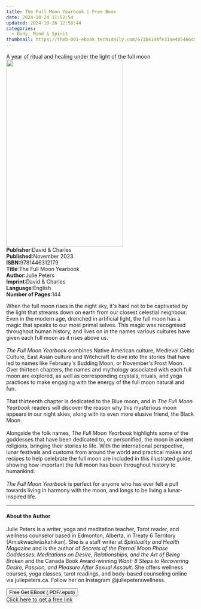 ```yaml
---
title: The Full Moon Yearbook | Free Book
date: 2024-10-24 11:52:54
updated: 2024-10-26 12:58:44
categories:
  - Body, Mind & Spirit
thumbnail: https://thmb-001-ebook.techidaily.com/671b4104fe31ae405466d501807ac5a33169f8d215a912153ea5474e69f071aa.jpg
---
```

<main id="book-container">
  <div class="flex flex-col">
    <div class="book-brief flex-1 py-6 px-4 sm:p-6 md:py-10 md:px-8">
      <!-- brief-->
      <div class="book-brief-main">
        A year of ritual and healing under the light of the full moon
      </div>
    </div>
    <div
      class="book-meta-info flex-1 grid gap-4 col-start-1 col-end-3 row-start-1 sm:mb-6 sm:grid-cols-4 lg:gap-6 lg:col-start-2 lg:row-end-6 lg:row-span-6 lg:mb-0"
    >
      <div
        class="book-meta-info-left place-content-center mt-4 p-4 text-sm leading-6 col-start-2 col-span-2 dark:text-slate-400"
      >
        <img
          class="w-full h-500 object-cover rounded-lg sm:h-255 sm:col-span-2 lg:col-span-full"
          src="https://img-001-ebook.techidaily.com/a13f2848b1ac883e032bb9892967536a5ca6b49e8e33efe861b508930d75b960.jpg"
          alt=""
          width="312"
          height="500"
        />
      </div>
      <div
        class="book-meta-info-right mt-2 col-start-1 row-start-2 col-span-3 self-center"
      >
        <!-- meta data  -->
        <div class="flex flex-col px-4 md:px-8">
          <div class="flex-1">
            <strong>Publisher</strong>:<span class="px-2"
              >David &amp; Charles</span
            >
          </div>
          <div class="flex-1">
            <strong>Published</strong>:<span class="px-2">November 2023</span>
          </div>
          <div class="flex-1">
            <strong>ISBN</strong>:<span class="px-2">9781446312179</span>
          </div>
          <div class="flex-1">
            <strong>Title</strong>:<span class="px-2"
              >The Full Moon Yearbook</span
            >
          </div>
          <div class="flex-1">
            <strong>Author</strong>:<span class="px-2">Julie Peters</span>
          </div>
          <div class="flex-1">
            <strong>Imprint</strong>:<span class="px-2"
              >David &amp; Charles</span
            >
          </div>
          <div class="flex-1">
            <strong>Language</strong>:<span class="px-2">English</span>
          </div>
          <div class="flex-1">
            <strong>Number of Pages</strong>:<span class="px-2">144</span>
          </div>
        </div>
      </div>
    </div>
    <div class="book-description flex-1 py-6 px-4 sm:p-6 md:py-10 md:px-8">
      <div class="book-description-main">
        <div accordion-content="" id="description">
          <p>
            When the full moon rises in the night sky, it's hard not to be
            captivated by the light that streams down on earth from our closest
            celestial neighbour. Even in the modern age, drenched in artificial
            light, the full moon has a magic that speaks to our most primal
            selves. This magic was recognised throughout human history, and
            lives on in the names various cultures have given each full moon as
            it rises above us.<br /><br /><i>The Full Moon Yearbook</i> combines
            Native American culture, Medieval Celtic Culture, East Asian culture
            and Witchcraft to dive into the stories that have led to names like
            February's Budding Moon, or November's Frost Moon. Over thirteen
            chapters, the names and mythology associated with each full moon are
            explored, as well as corresponding crystals, rituals, and yoga
            practices to make engaging with the energy of the full moon natural
            and fun.<br /><br />That thirteenth chapter is dedicated to the Blue
            moon, and in <i>The Full Moon Yearbook</i> readers will discover the
            reason why this mysterious moon appears in our night skies, along
            with its even more elusive friend, the Black Moon.<br /><br />Alongside
            the folk names, <i>The Full Moon Yearbook</i> highlights some of the
            goddesses that have been dedicated to, or personified, the moon in
            ancient religions, bringing their stories to life. With the
            international perspective, lunar festivals and customs from around
            the world and practical makes and recipes to help celebrate the full
            moon are included in this illustrated guide, showing how important
            the full moon has been throughout history to humankind.<br /><br /><i
              >The Full Moon Yearbook</i
            >
            is perfect for anyone who has ever felt a pull towards living in
            harmony with the moon, and longs to be living a lunar-inspired life.
          </p>
        </div>
        <div class="accordion-fader"></div>
      </div>
    </div>
    <div class="book-excerpts flex-1 py-6 px-4 sm:p-6 md:py-10 md:px-8">
      <!-- excerpts-->
      <div class="book-excerpts-main">
        <hr />
        <h4 class="placeholder placeholder-heading">
          <span>About the Author</span>
        </h4>
        <p>
          Julie Peters is a writer, yoga and meditation teacher, Tarot reader,
          and wellness counselor based in Edmonton, Alberta, in Treaty 6
          Territory (Amiskwacîwâskahikan). She is a staff writer at
          <i>Spirituality and Health Magazine</i> and is the author of
          <i
            >Secrets of the Eternal Moon Phase Goddesses: Meditations on Desire,
            Relationships, and the Art of Being Broken </i
          >and the Canada Book Award-winning
          <i
            >Want: 8 Steps to Recovering Desire, Passion, and Pleasure After
            Sexual Assault</i
          >. She offers wellness courses, yoga classes, tarot readings, and
          body-based counseling online via juliepeters.ca. Follow her on
          Instagram @juliepeterswellness.
        </p>
      </div>
    </div>
    <div
      class="book-about-author flex-1 py-6 px-4 sm:p-6 md:py-10 md:px-8"
    ></div>
    <div class="book-free-get flex-1 py-6 px-4 sm:p-6 md:py-10 md:px-8">
      <button
        id="btn-free-get"
        class="bg-blue-500 hover:bg-blue-700 text-white font-bold py-2 px-4 rounded"
      >
        Free Get EBook (.PDF/.epub)
      </button>
      <div id="countdown-display" class="px-2 text-lg mt-2"></div>
      <a
        id="free-link"
        class="hidden bg-blue-500 hover:bg-blue-700 text-white font-bold py-2 px-4 rounded"
        href="https://www.ebooks.com/en-us/book/211044965/the-full-moon-yearbook/julie-peters/"
        target="_blank"
        >Click here to get a free link</a
      >
    </div>
    <script>
      let countdownTime = 0;
      let countdownInterval = null;
      document
        .getElementById('btn-free-get')
        .addEventListener('click', startCountdown);
      function startCountdown() {
        countdownTime = new Date().getTime() + 60000 * 3;
        countdownInterval = setInterval(updateCountdown, 1000);
        document.getElementById('btn-free-get').disabled = true;
        document
          .getElementById('btn-free-get')
          .classList.add('bg-gray-500', 'cursor-not-allowed');
      }
      function updateCountdown() {
        let currentTime = new Date().getTime();
        let timeLeft = countdownTime - currentTime;
        let secondsLeft = Math.floor(timeLeft / 1000);
        document.getElementById('countdown-display').innerHTML =
          `Remaining time: ${secondsLeft} seconds.`;
        if (secondsLeft <= 0) {
          clearInterval(countdownInterval);
          document.getElementById('btn-free-get').classList.add('hidden');
          document.getElementById('free-link').classList.remove('hidden');
          document.getElementById('countdown-display').innerHTML = '';
        }
      }
    </script>
  </div>
</main>
